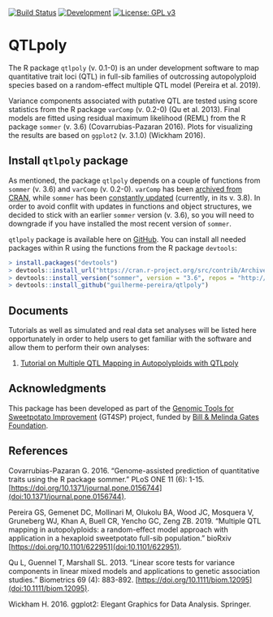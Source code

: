 [![Build Status](https://travis-ci.org/guilherme-pereira/QTLpoly.svg?branch=master)](https://travis-ci.org/guilherme-pereira/QTLpoly) [![Development](https://img.shields.io/badge/development-active-blue.svg)](https://img.shields.io/badge/development-active-blue.svg)
[![License: GPL v3](https://img.shields.io/badge/License-GPL%20v3-blue.svg)](https://www.gnu.org/licenses/gpl-3.0)

# QTLpoly

The R package `qtlpoly` (v. 0.1-0) is an under development software to map quantitative trait loci (QTL) in full-sib families of outcrossing autopolyploid species based on a random-effect multiple QTL model (Pereira et al. 2019).

Variance components associated with putative QTL  are tested using score statistics from the R package `varComp` (v. 0.2-0) (Qu et al. 2013). Final models are fitted using residual maximum likelihood (REML) from the R package `sommer` (v. 3.6) (Covarrubias-Pazaran 2016). Plots for visualizing the results are based on `ggplot2` (v. 3.1.0) (Wickham 2016). 

## Install `qtlpoly` package

As mentioned, the package `qtlpoly` depends on a couple of functions from `sommer` (v. 3.6) and `varComp` (v. 0.2-0). `varComp` has been [archived from CRAN](https://cran.r-project.org/src/contrib/Archive/varComp/), while `sommer` has been [constantly updated](https://cran.r-project.org/web/packages/sommer/index.html) (currently, in its v. 3.8). In order to avoid conflit with updates in functions and object structures, we decided to stick with an earlier `sommer` version (v. 3.6), so you will need to downgrade if you have installed the most recent version of `sommer`.

`qtlpoly` package is available here on [GitHub](https://github.com/guilherme-pereira/qtlpoly). You can install all needed packages within R using the functions from the R package `devtools`:

```r
> install.packages("devtools")
> devtools::install_url("https://cran.r-project.org/src/contrib/Archive/varComp/varComp_0.2-0.tar.gz")
> devtools::install_version("sommer", version = "3.6", repos = "http://cran.us.r-project.org")
> devtools::install_github("guilherme-pereira/qtlpoly") 
```

## Documents

Tutorials as well as simulated and real data set analyses will be listed here opportunately in order to help users to get familiar with the software and allow them to perform their own analyses:

1. [Tutorial on Multiple QTL Mapping in Autopolyploids with QTLpoly](https://guilherme-pereira.github.io/QTLpoly/1-tutorial)

## Acknowledgments

This package has been developed as part of the [Genomic Tools for Sweetpotato Improvement](https://sweetpotatogenomics.cals.ncsu.edu/) (GT4SP) project, funded by [Bill \& Melinda Gates Foundation](https://www.gatesfoundation.org/).

## References

Covarrubias-Pazaran G. 2016. “Genome-assisted prediction of quantitative traits using the R package sommer.” PLoS ONE 11 (6): 1-15. [https://doi.org/10.1371/journal.pone.0156744](doi:10.1371/journal.pone.0156744).

Pereira GS, Gemenet DC, Mollinari M, Olukolu BA, Wood JC, Mosquera V, Gruneberg WJ, Khan A, Buell CR, Yencho GC, Zeng ZB. 2019. “Multiple QTL mapping in autopolyploids: a random-effect model approach with application in a hexaploid sweetpotato full-sib population.” bioRxiv [https://doi.org/10.1101/622951](doi:10.1101/622951).

Qu L, Guennel T, Marshall SL. 2013. “Linear score tests for variance components in linear mixed models and applications to genetic association studies.” Biometrics 69 (4): 883-892. [https://doi.org/10.1111/biom.12095](doi:10.1111/biom.12095).

Wickham H. 2016. ggplot2: Elegant Graphics for Data Analysis. Springer.
